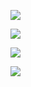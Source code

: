 

![](https://youpaiyun.zongqilive.cn/image/20200425134326.png)

![](https://youpaiyun.zongqilive.cn/image/20200605154349.png)

![](https://youpaiyun.zongqilive.cn/image/20200605154648.png)

![](https://youpaiyun.zongqilive.cn/image/20200605154659.png)







